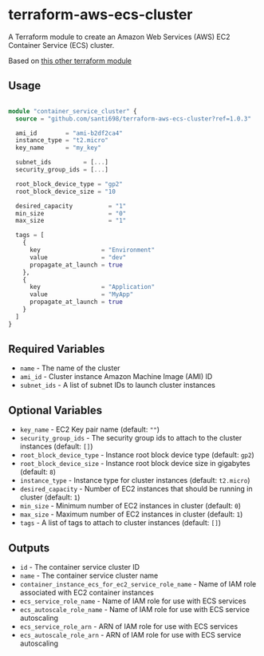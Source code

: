 # terraform-aws-ecs-cluster

A Terraform module to create an Amazon Web Services (AWS) EC2 Container Service (ECS) cluster.

Based on [this other terraform module](https://github.com/azavea/terraform-aws-ecs-cluster)

## Usage

```tf

module "container_service_cluster" {
  source = "github.com/santi698/terraform-aws-ecs-cluster?ref=1.0.3"

  ami_id        = "ami-b2df2ca4"
  instance_type = "t2.micro"
  key_name      = "my_key"

  subnet_ids         = [...]
  security_group_ids = [...]

  root_block_device_type = "gp2"
  root_block_device_size = "10

  desired_capacity          = "1"
  min_size                  = "0"
  max_size                  = "1"

  tags = [
    {
      key                 = "Environment"
      value               = "dev"
      propagate_at_launch = true
    },
    {
      key                 = "Application"
      value               = "MyApp"
      propagate_at_launch = true
    }
  ]
}
```

## Required Variables

- `name` - The name of the cluster
- `ami_id` - Cluster instance Amazon Machine Image (AMI) ID
- `subnet_ids` - A list of subnet IDs to launch cluster instances

## Optional Variables

- `key_name` - EC2 Key pair name (default: `""`)
- `security_group_ids` - The security group ids to attach to the cluster instances (default: `[]`)
- `root_block_device_type` - Instance root block device type (default: `gp2`)
- `root_block_device_size` - Instance root block device size in gigabytes (default: `8`)
- `instance_type` - Instance type for cluster instances (default: `t2.micro`)
- `desired_capacity` - Number of EC2 instances that should be running in cluster (default: `1`)
- `min_size` - Minimum number of EC2 instances in cluster (default: `0`)
- `max_size` - Maximum number of EC2 instances in cluster (default: `1`)
- `tags` - A list of tags to attach to cluster instances (default: `[]`)

## Outputs

- `id` - The container service cluster ID
- `name` - The container service cluster name
- `container_instance_ecs_for_ec2_service_role_name` - Name of IAM role associated with EC2 container instances
- `ecs_service_role_name` - Name of IAM role for use with ECS services
- `ecs_autoscale_role_name` - Name of IAM role for use with ECS service autoscaling
- `ecs_service_role_arn` - ARN of IAM role for use with ECS services
- `ecs_autoscale_role_arn` - ARN of IAM role for use with ECS service autoscaling
